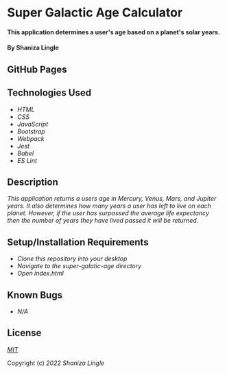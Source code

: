 # Super Galactic Age Calculator

#### This application determines a user's age based on a planet's solar years.

#### By Shaniza Lingle

## GitHub Pages

## Technologies Used

* _HTML_
* _CSS_
* _JavaScript_
* _Bootstrap_
* _Webpack_
* _Jest_
* _Babel_
* _ES Lint_

## Description
_This application returns a users age in Mercury, Venus, Mars, and Jupiter years. It also determines how many years a user has left to live on each planet. However, if the user has surpassed the average life expectancy then the number of years they have lived passed it will be returned._

## Setup/Installation Requirements

* _Clone this repository into your desktop_
* _Navigate to the super-galatic-age directory_
* _Open index.html_

## Known Bugs

* _N/A_
## License

_[MIT](https://en.wikipedia.org/wiki/MIT_License)_

Copyright (c) _2022_ _Shaniza Lingle_